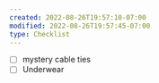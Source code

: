 ```yaml
---
created: 2022-08-26T19:57:10-07:00
modified: 2022-08-26T19:57:45-07:00
type: Checklist
---
```


- [ ] mystery cable ties
- [ ] Underwear 

